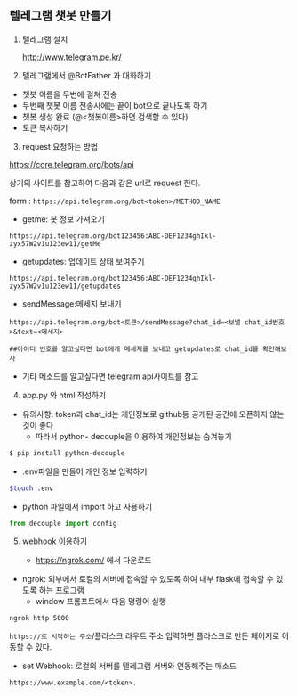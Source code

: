 ## 텔레그램 챗봇 만들기

1. 텔레그램 설치

   http://www.telegram.pe.kr/

   

2. 텔레그램에서 @BotFather 과 대화하기

- 챗봇 이름을 두번에 걸쳐 전송
- 두번째 챗봇 이름 전송시에는 끝이 bot으로 끝나도록 하기
- 챗봇 생성 완료 (@<챗봇이름>하면 검색할 수 있다)
- 토큰 복사하기



3. request 요청하는 방법

https://core.telegram.org/bots/api

상기의 사이트를 참고하여 다음과 같은 url로 request 한다.

form : `https://api.telegram.org/bot<token>/METHOD_NAME`

* getme: 봇 정보 가져오기

```
https://api.telegram.org/bot123456:ABC-DEF1234ghIkl-zyx57W2v1u123ew11/getMe
```

- getupdates: 업데이트 상태 보여주기

```
https://api.telegram.org/bot123456:ABC-DEF1234ghIkl-zyx57W2v1u123ew11/getupdates
```

* sendMessage:메세지 보내기

```
https://api.telegram.org/bot<토큰>/sendMessage?chat_id=<보낼 chat_id번호>&text=<메세지>

##아이디 번호를 알고싶다면 bot에게 메세지를 보내고 getupdates로 chat_id를 확인해보자 
```

* 기타 메소드를 알고싶다면 telegram api사이트를 참고



4. app.py 와 html 작성하기

- 유의사항: token과 chat_id는 개인정보로 github등 공개된 공간에 오픈하지 않는것이 좋다
  - 따라서 python- decouple을 이용하여 개인정보는 숨겨놓기

```bash
$ pip install python-decouple
```
- .env파일을 만들어 개인 정보 입력하기
```bash
$touch .env
```
- python 파일에서 import 하고 사용하기

```python 
from decouple import config

```



5. webhook 이용하기

   - https://ngrok.com/   에서 다운로드
- ngrok: 외부에서 로컬의 서버에 접속할 수 있도록 하여 내부 flask에 접속할 수 있도록 하는 프로그램
   - window 프롬프트에서 다음 명령어 실행

```
ngrok http 5000
```

`https://로 시작하는 주소`/플라스크 라우트 주소 입력하면 플라스크로 만든 페이지로 이동할 수 있다.	

- set Webhook: 로컬의 서버를 텔레그램 서버와 연동해주는 매소드

```
https://www.example.com/<token>.
```





​	